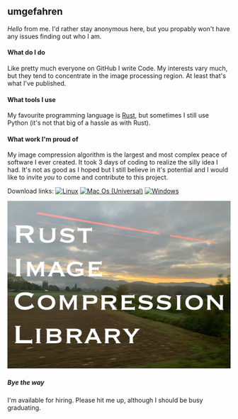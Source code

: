 ## umgefahren

_Hello_ from me. I'd rather stay anonymous here, but you propably won't have any issues finding out who I am.

#### What do I do

Like pretty much everyone on GitHub I write Code. My interests vary much, but they tend to concentrate in the image processing region. At least that's what I've published.

#### What tools I use

My favourite programming language is [Rust](https://www.rust-lang.org), but sometimes I still use Python (it's not that big of a hassle as with Rust).

#### What work I'm proud of

My image compression algorithm is the largest and most complex peace of software I ever created. It took 3 days of coding to realize the silly idea I had. It's not as good as I hoped but I still believe in it's potential and I would like to invite *you* to come and contribute to this project.

Download links:
[![Linux](https://badgen.net/badge/icon/Linux?icon=terminal&label)](https://github.com/umgefahren/image-comp-lib-rust/releases/download/v0.0.1/image-compressor-linux)
[![Mac Os (Universal)](https://badgen.net/badge/icon/Mac%20Os?icon=apple&label)](https://github.com/umgefahren/image-comp-lib-rust/releases/download/v0.0.1/image-compressor-apple-universal)
[![Windows](https://badgen.net/badge/icon/Windows?icon=windows&label)](https://github.com/umgefahren/image-comp-lib-rust/releases/download/v0.0.1/image-compressor-win.exe)

[![Comp Link Img](https://github.com/umgefahren/umgefahren.github.io/blob/main/preview_pic_with_writing.png?raw=true)](https://github.com/umgefahren/image-comp-lib-rust)

##### Bye the way

I'm available for hiring. Please hit me up, although I should be busy graduating.
